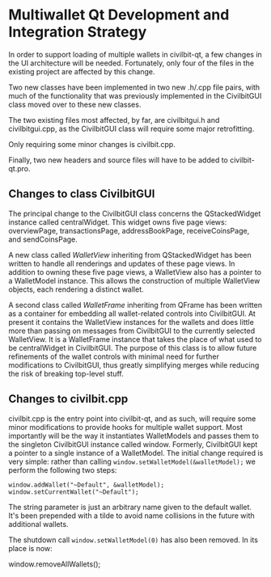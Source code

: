 Multiwallet Qt Development and Integration Strategy
===================================================

In order to support loading of multiple wallets in civilbit-qt, a few changes in the UI architecture will be needed.
Fortunately, only four of the files in the existing project are affected by this change.

Two new classes have been implemented in two new .h/.cpp file pairs, with much of the functionality that was previously
implemented in the CivilbitGUI class moved over to these new classes.

The two existing files most affected, by far, are civilbitgui.h and civilbitgui.cpp, as the CivilbitGUI class will require
some major retrofitting.

Only requiring some minor changes is civilbit.cpp.

Finally, two new headers and source files will have to be added to civilbit-qt.pro.

Changes to class CivilbitGUI
---------------------------
The principal change to the CivilbitGUI class concerns the QStackedWidget instance called centralWidget.
This widget owns five page views: overviewPage, transactionsPage, addressBookPage, receiveCoinsPage, and sendCoinsPage.

A new class called *WalletView* inheriting from QStackedWidget has been written to handle all renderings and updates of
these page views. In addition to owning these five page views, a WalletView also has a pointer to a WalletModel instance.
This allows the construction of multiple WalletView objects, each rendering a distinct wallet.

A second class called *WalletFrame* inheriting from QFrame has been written as a container for embedding all wallet-related
controls into CivilbitGUI. At present it contains the WalletView instances for the wallets and does little more than passing on messages
from CivilbitGUI to the currently selected WalletView. It is a WalletFrame instance
that takes the place of what used to be centralWidget in CivilbitGUI. The purpose of this class is to allow future
refinements of the wallet controls with minimal need for further modifications to CivilbitGUI, thus greatly simplifying
merges while reducing the risk of breaking top-level stuff.

Changes to civilbit.cpp
----------------------
civilbit.cpp is the entry point into civilbit-qt, and as such, will require some minor modifications to provide hooks for
multiple wallet support. Most importantly will be the way it instantiates WalletModels and passes them to the
singleton CivilbitGUI instance called window. Formerly, CivilbitGUI kept a pointer to a single instance of a WalletModel.
The initial change required is very simple: rather than calling `window.setWalletModel(&walletModel);` we perform the
following two steps:

	window.addWallet("~Default", &walletModel);
	window.setCurrentWallet("~Default");

The string parameter is just an arbitrary name given to the default wallet. It's been prepended with a tilde to avoid name collisions in the future with additional wallets.

The shutdown call `window.setWalletModel(0)` has also been removed. In its place is now:

window.removeAllWallets();
